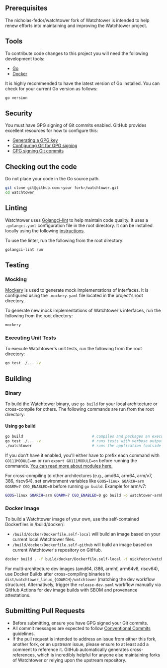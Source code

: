 ## Prerequisites

The nicholas-fedor/watchtower fork of Watchtower is intended to help renew efforts into maintaining and improving the Watchtower project.

## Tools

To contribute code changes to this project you will need the following development tools:

* [Go](https://go.dev/doc/install)
* [Docker](https://docs.docker.com/engine/installation/)

It is highly recommended to have the latest version of Go installed.
You can check for your current Go version as follows:

```bash
go version
```

## Security

You must have GPG signing of Git commits enabled.
GitHub provides excellent resources for how to configure this:

* [Generating a GPG key](https://docs.github.com/en/authentication/managing-commit-signature-verification/generating-a-new-gpg-key#generating-a-gpg-key)
* [Configuring Git for GPG signing](https://docs.github.com/en/authentication/managing-commit-signature-verification/telling-git-about-your-signing-key#telling-git-about-your-gpg-key)
* [GPG signing Git commits](https://docs.github.com/en/authentication/managing-commit-signature-verification/signing-commits)

## Checking out the code

Do not place your code in the Go source path.

```bash
git clone git@github.com:<your fork>/watchtower.git
cd watchtower
```

## Linting

Watchtower uses [Golangci-lint](https://golangci-lint.run/) to help maintain code quality.
It uses a `.golangci.yaml` configuration file in the root directory.
It can be installed locally using the following [instructions](https://golangci-lint.run/welcome/install/#local-installation).

To use the linter, run the following from the root directory:

```bash
golangci-lint run
```

## Testing

### Mocking

[Mockery](https://vektra.github.io/mockery/latest/) is used to generate mock implementations of interfaces.
It is configured using the `.mockery.yaml` file located in the project's root directory.

To generate new mock implementations of Watchtower's interfaces, run the following from the root directory:

```bash
mockery
```

### Executing Unit Tests

To execute Watchtower's unit tests, run the following from the root directory:

```bash
go test ./... -v
```

## Building

### Binary

To build the Watchtower binary, use `go build` for your local architecture or cross-compile for others. The following commands are run from the root directory:

#### Using go build

```bash
go build                               # compiles and packages an executable binary, watchtower
go test ./... -v                       # runs tests with verbose output
./watchtower                           # runs the application (outside of a container)
```

If you don't have it enabled, you'll either have to prefix each command with `GO111MODULE=on` or run `export GO111MODULE=on` before running the commands. [You can read more about modules here.](https://github.com/golang/go/wiki/Modules)

For cross-compiling to other architectures (e.g., amd64, arm64, arm/v7, 386, riscv64), set environment variables like `GOOS=linux GOARCH=arm GOARM=7 CGO_ENABLED=0` before running `go build`. Example for arm/v7:

```bash
GOOS=linux GOARCH=arm GOARM=7 CGO_ENABLED=0 go build -o watchtower-armhf
```

### Docker Image

To build a Watchtower image of your own, use the self-contained Dockerfiles in /build/docker/:

* `/build/docker/Dockerfile.self-local` will build an image based on your current local Watchtower files.
* `/build/docker/Dockerfile.self-github` will build an image based on current Watchtower's repository on GitHub.

```bash
docker build . -f build/docker/Dockerfile.self-local -t nickfedor/watchtower # to build an image from local files
```

For multi-architecture dev images (amd64, i386, armhf, arm64v8, riscv64), use Docker Buildx after cross-compiling binaries to `dist/watchtower_linux_{GOARCH}/watchtower` (matching the dev workflow structure). Alternatively, trigger the `release-dev.yaml` workflow manually via GitHub Actions for dev image builds with SBOM and provenance attestations.

## Submitting Pull Requests

* Before submitting, ensure you have GPG signed your Git commits.
* All commit messages are expected to follow [Conventional Commits](https://www.conventionalcommits.org/en/v1.0.0/) guidelines.
* If the pull request is intended to address an issue from either this fork, another fork, or an upstream issue, please ensure to at least add a comment to reference it.
  GitHub automatically generates cross-references, which is incredibly helpful for anyone else maintaining forks of Watchtower or relying upon the upstream repository.
